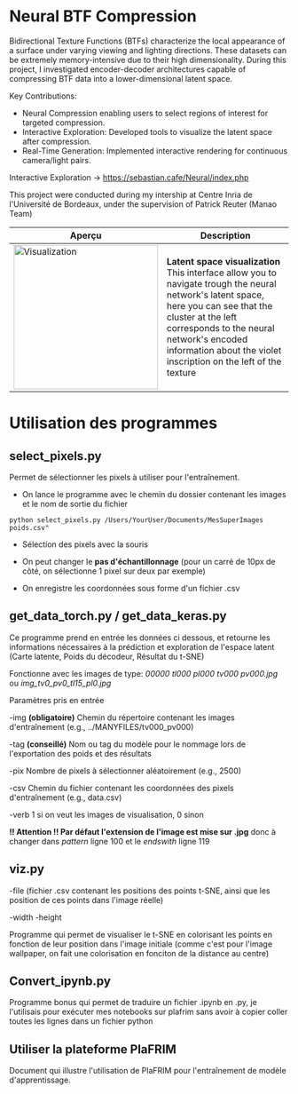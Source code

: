 # Neural BTF Compression

Bidirectional Texture Functions (BTFs) characterize the local appearance of a surface under varying viewing and lighting directions. 
These datasets can be extremely memory-intensive due to their high dimensionality.
During this project, I investigated encoder-decoder architectures capable of compressing BTF data into a lower-dimensional latent space.

Key Contributions:

- Neural Compression enabling users to select regions of interest for targeted compression.
- Interactive Exploration: Developed tools to visualize the latent space after compression.
- Real-Time Generation: Implemented interactive rendering for continuous camera/light pairs.

Interactive Exploration -> https://sebastian.cafe/Neural/index.php

This project were conducted during my intership at Centre Inria de l'Université de Bordeaux, under the supervision of Patrick Reuter (Manao Team)


| Aperçu | Description |
|---|---|
| <a href="assets/viz.png"><img src="assets/viz.png" alt="Visualization" width="260"></a> | **Latent space visualization**<br>This interface allow you to navigate trough the neural network's latent space, here you can see that the cluster at the left corresponds to the neural network's encoded information about the violet inscription on the left of the texture|




# Utilisation des programmes

## select_pixels.py

Permet de sélectionner les pixels à utiliser pour l'entraînement.

- On lance le programme avec le chemin du dossier contenant les images et le nom de sortie du fichier
```
python select_pixels.py /Users/YourUser/Documents/MesSuperImages poids.csv"
```

- Sélection des pixels avec la souris

- On peut changer le **pas d'échantillonnage** (pour un carré de 10px de côté, on sélectionne 1 pixel sur deux par exemple)

- On enregistre les coordonnées sous forme d'un fichier .csv


## get_data_torch.py / get_data_keras.py

Ce programme prend en entrée les données ci dessous, et retourne les informations nécessaires à la prédiction et exploration de l'espace latent (Carte latente, Poids du décodeur, Résultat du t-SNE)

Fonctionne avec les images de type: *00000 tl000 pl000 tv000 pv000.jpg* ou *img_tv0_pv0_tl15_pl0.jpg*

Paramètres pris en entrée

-img **(obligatoire)**
Chemin du répertoire contenant les images d'entraînement (e.g., ../MANYFILES/tv000_pv000)

-tag **(conseillé)**
Nom ou tag du modèle pour le nommage lors de l'exportation des poids et des résultats

-pix 
Nombre de pixels à sélectionner aléatoirement (e.g., 2500)

-csv
Chemin du fichier contenant les coordonnées des pixels d'entraînement (e.g., data.csv)

-verb
1 si on veut les images de visualisation, 0 sinon

**!! Attention !! Par défaut l'extension de l'image est mise sur .jpg**
donc à changer dans *pattern* ligne 100 et le *endswith* ligne 119

## viz.py

-file (fichier .csv contenant les positions des points t-SNE, ainsi que les position de ces points dans l'image réelle)

-width
-height


Programme qui permet de visualiser le t-SNE en colorisant les points en fonction de leur position dans l'image initiale
(comme c'est pour l'image wallpaper, on fait une colorisation en fonciton de la distance au centre)

## Convert_ipynb.py

Programme bonus qui permet de traduire un fichier .ipynb en .py, je l'utilisais pour exécuter mes notebooks sur plafrim sans avoir à copier coller toutes les lignes dans un fichier python

## Utiliser la plateforme PlaFRIM

Document qui illustre l'utilisation de PlaFRIM pour l'entraînement de modèle d'apprentissage.
